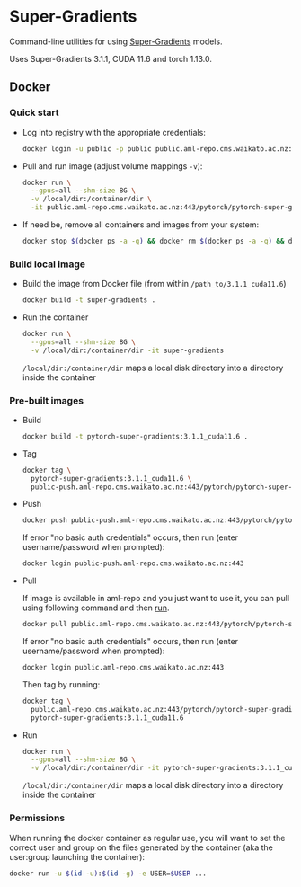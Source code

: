 # Super-Gradients

Command-line utilities for using [Super-Gradients](https://github.com/Deci-AI/super-gradients/) models. 

Uses Super-Gradients 3.1.1, CUDA 11.6 and torch 1.13.0.


## Docker

### Quick start

* Log into registry with the appropriate credentials:

  ```bash
  docker login -u public -p public public.aml-repo.cms.waikato.ac.nz:443 
  ```

* Pull and run image (adjust volume mappings `-v`):

  ```bash
  docker run \
    --gpus=all --shm-size 8G \
    -v /local/dir:/container/dir \
    -it public.aml-repo.cms.waikato.ac.nz:443/pytorch/pytorch-super-gradients:3.1.1_cuda11.6
  ```

* If need be, remove all containers and images from your system:

  ```bash
  docker stop $(docker ps -a -q) && docker rm $(docker ps -a -q) && docker system prune -a
  ```

### Build local image

* Build the image from Docker file (from within `/path_to/3.1.1_cuda11.6`)

  ```bash
  docker build -t super-gradients .
  ```
  
* Run the container

  ```bash
  docker run \
    --gpus=all --shm-size 8G \
    -v /local/dir:/container/dir -it super-gradients
  ```
  `/local/dir:/container/dir` maps a local disk directory into a directory inside the container

### Pre-built images

* Build

  ```bash
  docker build -t pytorch-super-gradients:3.1.1_cuda11.6 .
  ```
  
* Tag

  ```bash
  docker tag \
    pytorch-super-gradients:3.1.1_cuda11.6 \
    public-push.aml-repo.cms.waikato.ac.nz:443/pytorch/pytorch-super-gradients:3.1.1_cuda11.6
  ```
  
* Push

  ```bash
  docker push public-push.aml-repo.cms.waikato.ac.nz:443/pytorch/pytorch-super-gradients:3.1.1_cuda11.6
  ```
  If error "no basic auth credentials" occurs, then run (enter username/password when prompted):
  
  ```bash
  docker login public-push.aml-repo.cms.waikato.ac.nz:443
  ```
  
* Pull

  If image is available in aml-repo and you just want to use it, you can pull using following command and then [run](#run).

  ```bash
  docker pull public.aml-repo.cms.waikato.ac.nz:443/pytorch/pytorch-super-gradients:3.1.1_cuda11.6
  ```
  If error "no basic auth credentials" occurs, then run (enter username/password when prompted):
  
  ```bash
  docker login public.aml-repo.cms.waikato.ac.nz:443
  ```
  Then tag by running:
  
  ```bash
  docker tag \
    public.aml-repo.cms.waikato.ac.nz:443/pytorch/pytorch-super-gradients:3.1.1_cuda11.6 \
    pytorch-super-gradients:3.1.1_cuda11.6
  ```
  
* <a name="run">Run</a>

  ```bash
  docker run \
    --gpus=all --shm-size 8G \
    -v /local/dir:/container/dir -it pytorch-super-gradients:3.1.1_cuda11.6
  ```
  `/local/dir:/container/dir` maps a local disk directory into a directory inside the container


### Permissions

When running the docker container as regular use, you will want to set the correct
user and group on the files generated by the container (aka the user:group launching
the container):

```bash
docker run -u $(id -u):$(id -g) -e USER=$USER ...
```
